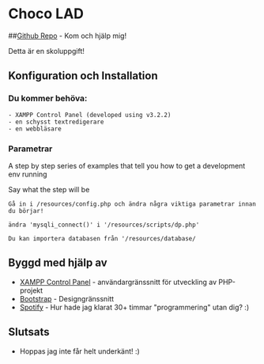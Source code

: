 # Choco LAD

##[Github Repo](https://github.com/organisationen/Choco-Lad/) - Kom och hjälp mig!

Detta är en skoluppgift!

## Konfiguration och Installation

### Du kommer behöva:

```
- XAMPP Control Panel (developed using v3.2.2)
- en schysst textredigerare
- en webbläsare
```

### Parametrar

A step by step series of examples that tell you how to get a development env running

Say what the step will be

```
Gå in i /resources/config.php och ändra några viktiga parametrar innan du börjar!
```
```
ändra 'mysqli_connect()' i '/resources/scripts/dp.php'
```
```
Du kan importera databasen från '/resources/database/
```

## Byggd med hjälp av

* [XAMPP Control Panel](https://www.apachefriends.org/index.html/) - användargränssnitt för utveckling av PHP-projekt
* [Bootstrap](https://getbootstrap.com/) - Designgränssnitt
* [Spotify](https://www.spotify.com/) - Hur hade jag klarat 30+ timmar "programmering" utan dig? :)

## Slutsats

* Hoppas jag inte får helt underkänt! :)

